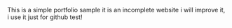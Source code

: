 This is a simple portfolio sample it is an incomplete website i will improve it, i use it just for github test!

